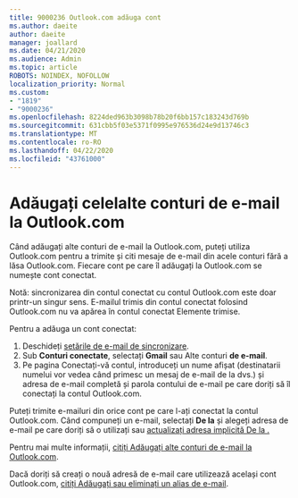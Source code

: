 ```yaml
---
title: 9000236 Outlook.com adăuga cont
ms.author: daeite
author: daeite
manager: joallard
ms.date: 04/21/2020
ms.audience: Admin
ms.topic: article
ROBOTS: NOINDEX, NOFOLLOW
localization_priority: Normal
ms.custom:
- "1819"
- "9000236"
ms.openlocfilehash: 8224ded963b3098b78b20f6bb157c183243d769b
ms.sourcegitcommit: 631cbb5f03e5371f0995e976536d24e9d13746c3
ms.translationtype: MT
ms.contentlocale: ro-RO
ms.lasthandoff: 04/22/2020
ms.locfileid: "43761000"
---
```

# <a name="add-your-other-email-accounts-to-outlookcom"></a>Adăugați celelalte conturi de e-mail la Outlook.com

Când adăugați alte conturi de e-mail la Outlook.com, puteți utiliza Outlook.com pentru a trimite și citi mesaje de e-mail din acele conturi fără a lăsa Outlook.com. Fiecare cont pe care îl adăugați la Outlook.com se numește cont conectat.

Notă: sincronizarea din contul conectat cu contul Outlook.com este doar printr-un singur sens. E-mailul trimis din contul conectat folosind Outlook.com nu va apărea în contul conectat Elemente trimise.

Pentru a adăuga un cont conectat:

1. Deschideți [setările de e-mail de sincronizare](https://go.microsoft.com/fwlink/?linkid=875264).
2. Sub **Conturi conectate**, selectați **Gmail** sau Alte conturi **de e-mail**.
3. Pe pagina Conectați-vă contul, introduceți un nume afișat (destinatarii numelui vor vedea când primesc un mesaj de e-mail de la dvs.) și adresa de e-mail completă și parola contului de e-mail pe care doriți să îl conectați la contul Outlook.com.

Puteți trimite e-mailuri din orice cont pe care l-ați conectat la contul Outlook.com. Când compuneți un e-mail, selectați **De la** și alegeți adresa de e-mail pe care doriți să o utilizați sau [actualizați adresa implicită De la .](https://go.microsoft.com/fwlink/?linkid=875264)

Pentru mai multe informații, [citiți Adăugați alte conturi de e-mail la Outlook.com](https://support.office.com/article/c5224df4-5885-4e79-91ba-523aa743f0ba?wt.mc_id=Office_Outlook_com_Alchemy).

Dacă doriți să creați o nouă adresă de e-mail care utilizează același cont Outlook.com, [citiți Adăugați sau eliminați un alias de e-mail](https://support.office.com/article/459b1989-356d-40fa-a689-8f285b13f1f2?wt.mc_id=Office_Outlook_com_Alchemy).